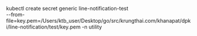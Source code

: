 kubectl create secret generic line-notification-test \
    --from-file=key.pem=/Users/ktb_user/Desktop/go/src/krungthai.com/khanapat/dpki/line-notification/test/key.pem -n utility
